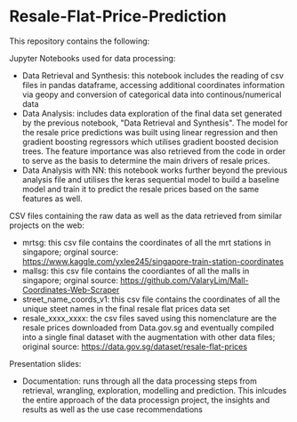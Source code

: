 # Resale-Flat-Price-Prediction

This repository contains the following:

Jupyter Notebooks used for data processing:
- Data Retrieval and Synthesis: this notebook includes the reading of csv files in pandas dataframe, accessing additional coordinates information via geopy and conversion of categorical data into continous/numerical data
- Data Analysis: includes data exploration of the final data set generated by the previous notebook, "Data Retrieval and Synthesis". The model for the resale price predictions was built using linear regression and then gradient boosting regressors which utilises gradient boosted decision trees. The feature importance was also retrieved from the code in order to serve as the basis to determine the main drivers of resale prices.
- Data Analysis with NN: this notebook works further beyond the previous analysis file and utilises the keras sequential model to build a baseline model and train it to predict the resale prices based on the same features as well.

CSV files containing the raw data as well as the data retrieved from similar projects on the web:
- mrtsg: this csv file contains the coordinates of all the mrt stations in singapore; orginal source: https://www.kaggle.com/yxlee245/singapore-train-station-coordinates
- mallsg: this csv file contains the coordiantes of all the malls in singapore; orginal source: https://github.com/ValaryLim/Mall-Coordinates-Web-Scraper
- street_name_coords_v1: this csv file contains the coordinates of all the unique steet names in the final resale flat prices data set
- resale_xxxx_xxxx: the csv files saved using this nomenclature are the resale prices downloaded from Data.gov.sg and eventually compiled into a single final dataset with the augmentation with other data files; original source: https://data.gov.sg/dataset/resale-flat-prices

Presentation slides:
- Documentation: runs through all the data processing steps from retrieval, wrangling, exploration, modelling and prediction. This inlcudes the entire approach of the data processign project, the insights and results as well as the use case recommendations
